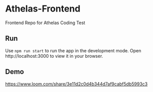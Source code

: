 # Athelas-Frontend
Frontend Repo for Athelas Coding Test

## Run
Use `npm run start` to run the app in the development mode. Open http://localhost:3000 to view it in your browser.

## Demo
https://www.loom.com/share/3e11d2c0d4b344d7af9cabf5db5993c3
